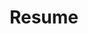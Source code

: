 ---
layout: about
permalink: /Bauskeresume/
title: Resume
publish: true
redirect: https://docs.google.com/document/d/1y4alDkcXdHecyxIlr2MwBlYJGay8FUd1_CwT2LM3XZo/edit?usp=sharing
---